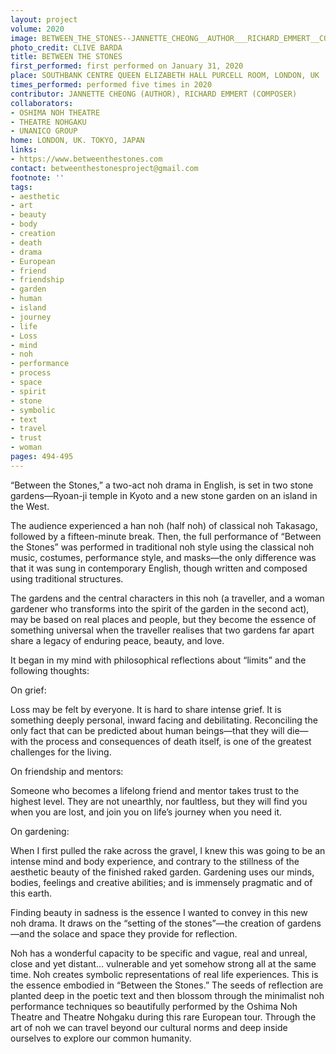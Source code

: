 ```yaml
---
layout: project
volume: 2020
image: BETWEEN_THE_STONES--JANNETTE_CHEONG__AUTHOR___RICHARD_EMMERT__COMPOSER_.jpg
photo_credit: CLIVE BARDA
title: BETWEEN THE STONES
first_performed: first performed on January 31, 2020
place: SOUTHBANK CENTRE QUEEN ELIZABETH HALL PURCELL ROOM, LONDON, UK
times_performed: performed five times in 2020
contributor: JANNETTE CHEONG (AUTHOR), RICHARD EMMERT (COMPOSER)
collaborators:
- OSHIMA NOH THEATRE
- THEATRE NOHGAKU
- UNANICO GROUP
home: LONDON, UK. TOKYO, JAPAN
links:
- https://www.betweenthestones.com
contact: betweenthestonesproject@gmail.com
footnote: ''
tags:
- aesthetic
- art
- beauty
- body
- creation
- death
- drama
- European
- friend
- friendship
- garden
- human
- island
- journey
- life
- Loss
- mind
- noh
- performance
- process
- space
- spirit
- stone
- symbolic
- text
- travel
- trust
- woman
pages: 494-495
---
```

“Between the Stones,” a two-act noh drama in English, is set in two stone gardens—Ryoan-ji temple in Kyoto and a new stone garden on an island in the West.

The audience experienced a han noh (half noh) of classical noh <span class="ITALIC">Takasago</span>, followed by a fifteen-minute break. Then, the full performance of “Between the Stones” was performed in traditional noh style using the classical noh music, costumes, performance style, and <span class="ITALIC">masks</span>—the only difference was that it was sung in contemporary English, though written and composed using traditional structures.

The gardens and the central characters in this noh (a traveller, and a woman gardener who transforms into the spirit of the garden in the second act), may be based on real places and people, but they become the essence of something universal when the traveller realises that two gardens far apart share a legacy of enduring peace, beauty, and love.

It began in my mind with philosophical reflections about “limits” and the following thoughts:

On grief:

Loss may be felt by everyone. It is hard to share intense grief. It is something deeply personal, inward facing and debilitating. Reconciling the only fact that can be predicted about human beings—that they will die—with the process and consequences of death itself, is one of the greatest challenges for the living.

On friendship and mentors:

Someone who becomes a lifelong friend and mentor takes trust to the highest level. They are not unearthly, nor faultless, but they will find you when you are lost, and join you on life’s journey when you need it.

On gardening:

When I first pulled the rake across the gravel, I knew this was going to be an intense mind and body experience, and contrary to the stillness of the aesthetic beauty of the finished raked garden. Gardening uses our minds, bodies, feelings and creative abilities; and is immensely pragmatic and of this earth.

Finding beauty in sadness is the essence I wanted to convey in this new noh drama. It draws on the “setting of the stones”—the creation of gardens—and the solace and space they provide for reflection.

Noh has a wonderful capacity to be specific and vague, real and unreal, close and yet distant... vulnerable and yet somehow strong all at the same time. Noh creates symbolic representations of real life experiences. This is the essence embodied in “Between the Stones.” The seeds of reflection are planted deep in the poetic text and then blossom through the minimalist noh performance techniques so beautifully performed by the Oshima Noh Theatre and Theatre Nohgaku during this rare European tour. Through the art of noh we can travel beyond our cultural norms and deep inside ourselves to explore our common humanity.